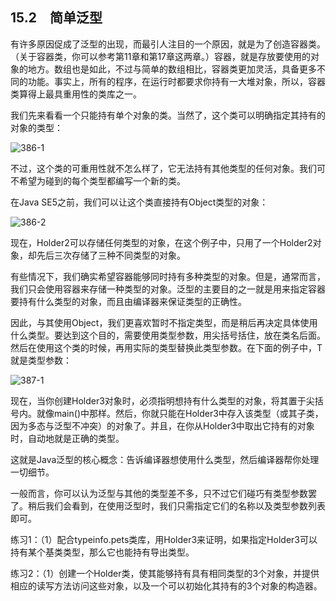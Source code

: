 ## 15.2　简单泛型

有许多原因促成了泛型的出现，而最引人注目的一个原因，就是为了创造容器类。（关于容器类，你可以参考第11章和第17章这两章。）容器，就是存放要使用的对象的地方。数组也是如此，不过与简单的数组相比，容器类更加灵活，具备更多不同的功能。事实上，所有的程序，在运行时都要求你持有一大堆对象，所以，容器类算得上最具重用性的类库之一。

我们先来看看一个只能持有单个对象的类。当然了，这个类可以明确指定其持有的对象的类型：

![386-1](../Images/image03178.jpeg)

不过，这个类的可重用性就不怎么样了，它无法持有其他类型的任何对象。我们可不希望为碰到的每个类型都编写一个新的类。

在Java SE5之前，我们可以让这个类直接持有Object类型的对象：

![386-2](../Images/image03179.jpeg)

现在，Holder2可以存储任何类型的对象，在这个例子中，只用了一个Holder2对象，却先后三次存储了三种不同类型的对象。

有些情况下，我们确实希望容器能够同时持有多种类型的对象。但是，通常而言，我们只会使用容器来存储一种类型的对象。泛型的主要目的之一就是用来指定容器要持有什么类型的对象，而且由编译器来保证类型的正确性。

因此，与其使用Object，我们更喜欢暂时不指定类型，而是稍后再决定具体使用什么类型。要达到这个目的，需要使用类型参数，用尖括号括住，放在类名后面。然后在使用这个类的时候，再用实际的类型替换此类型参数。在下面的例子中，T就是类型参数：

![387-1](../Images/image03180.jpeg)

现在，当你创建Holder3对象时，必须指明想持有什么类型的对象，将其置于尖括号内。就像main()中那样。然后，你就只能在Holder3中存入该类型（或其子类，因为多态与泛型不冲突）的对象了。并且，在你从Holder3中取出它持有的对象时，自动地就是正确的类型。

这就是Java泛型的核心概念：告诉编译器想使用什么类型，然后编译器帮你处理一切细节。

一般而言，你可以认为泛型与其他的类型差不多，只不过它们碰巧有类型参数罢了。稍后我们会看到，在使用泛型时，我们只需指定它们的名称以及类型参数列表即可。

练习1：（1）配合typeinfo.pets类库，用Holder3来证明，如果指定Holder3可以持有某个基类类型，那么它也能持有导出类型。

练习2：（1）创建一个Holder类，使其能够持有具有相同类型的3个对象，并提供相应的读写方法访问这些对象，以及一个可以初始化其持有的3个对象的构造器。
